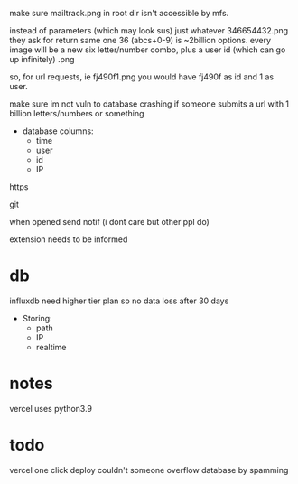 make sure mailtrack.png in root dir isn't accessible by mfs.

instead of parameters (which may look sus) just whatever 346654432.png they ask for return same one
36 (abcs+0-9) is ~2billion options. every image will be a new six letter/number combo, plus a user id (which can go up infinitely) .png

so, for url requests, ie fj490f1.png you would have fj490f as id and 1 as user.

make sure im not vuln to database crashing if someone submits a url with 1 billion letters/numbers or something

* database columns:
  * time
  * user
  * id
  * IP




https

git 

when opened send notif (i dont care but other ppl do)

extension needs to be informed 
# db

influxdb
need higher tier plan so no data loss after 30 days

* Storing:
  * path
  * IP
  * realtime

# notes
vercel uses python3.9
# todo
vercel one click deploy
couldn't someone overflow database by spamming 